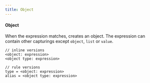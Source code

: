 ```yaml
---
title: Object
---
```


#### Object

When the expression matches, creates an object. The expression can contain other capturings except `object`, `list` or `value`.

```gramat
// inline versions
<object: expression>
<object type: expression>

// rule versions
type = <object: expression>
alias = <object type: expression>
```
